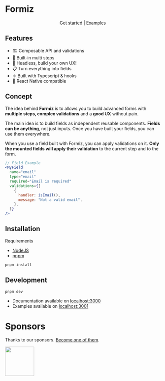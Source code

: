 # Formiz

<p align="center">
  <a href="https://formiz-react.com">Get started</a> |
  <a href="https://examples.formiz-react.com">Examples</a>
</p>

## Features

- 🏗 Composable API and validations
- 🧙‍ Built-in multi steps
- 💅 Headless, build your own UX!
- 📋 Turn everything into fields
- ⚛️ Built with Typescript & hooks
- 📱 React Native compatible

## Concept

The idea behind **Formiz** is to allows you to build advanced forms with
**multiple steps, complex validations** and a **good UX** without pain.

The main idea is to build fields as independent reusable components.
**Fields can be anything**, not just inputs. Once you have built your fields,
you can use them everywhere.

When you use a field built with Formiz, you can apply validations on it.
**Only the mounted fields will apply their validation** to the current step and to the form.

```jsx
// Field Example
<MyField
  name="email"
  type="email"
  required="Email is required"
  validations={[
    {
      handler: isEmail(),
      message: "Not a valid email",
    },
  ]}
/>
```

## Installation

Requirements

- [NodeJS](https://nodejs.org/)
- [pnpm](https://pnpm.io/installation)

```sh
pnpm install
```

## Development

```sh
pnpm dev
```

- Documentation available on [localhost:3000](http://localhost:3000/)
- Examples available on [localhost:3001](http://localhost:3001/)

# Sponsors

Thanks to our sponsors. [Become one of them](https://opencollective.com/formiz).

<a
    target = _blank
    href = 'https://bearstudio.fr'
/>
<img
      width = 94
      src = 'https://images.opencollective.com/bearstudio/6e72b13/logo/256.png'
  />
</a>
